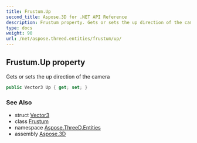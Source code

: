```yaml
---
title: Frustum.Up
second_title: Aspose.3D for .NET API Reference
description: Frustum property. Gets or sets the up direction of the camera
type: docs
weight: 90
url: /net/aspose.threed.entities/frustum/up/
---
```

## Frustum.Up property

Gets or sets the up direction of the camera

```csharp
public Vector3 Up { get; set; }
```

### See Also

* struct [Vector3](../../../aspose.threed.utilities/vector3/)
* class [Frustum](../)
* namespace [Aspose.ThreeD.Entities](../../frustum/)
* assembly [Aspose.3D](../../../)


